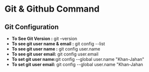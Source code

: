  # Git & Github Command 

## Git Configuration

- <b> To See Git Version :</b>  git –version
- <b>To see git user name & email :</b> git config --list
- <b>To see git user name :</b> git config user.name
- <b>To see git user email:</b> git config user.email
- <b>To set git user name:</b>git config --global user.name "Khan-Jahan"
- <b>To set git user email:</b> git config --global user.name "Khan-Jahan
